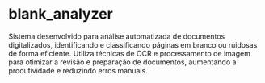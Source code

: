 # blank_analyzer
Sistema desenvolvido para análise automatizada de documentos digitalizados, identificando e classificando páginas em branco ou ruidosas de forma eficiente. Utiliza técnicas de OCR e processamento de imagem para otimizar a revisão e preparação de documentos, aumentando a produtividade e reduzindo erros manuais.
